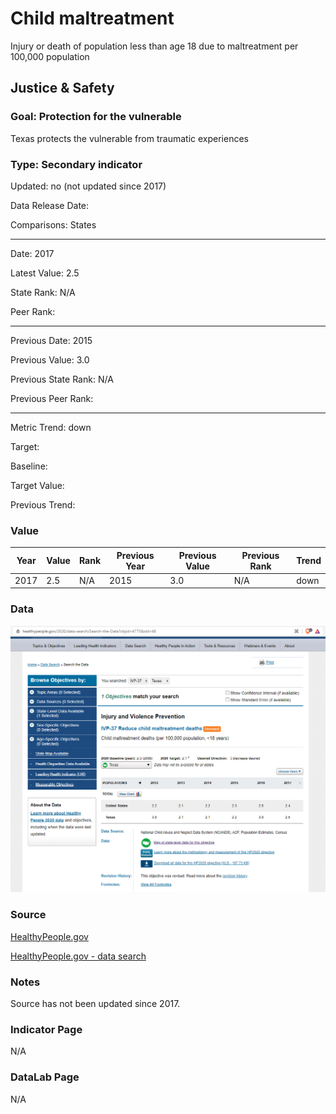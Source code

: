 # Child maltreatment

Injury or death of population less than age 18 due to maltreatment per 100,000 population

## Justice & Safety

### Goal: Protection for the vulnerable

Texas protects the vulnerable from traumatic experiences

### Type: Secondary indicator

Updated: no (not updated since 2017)

Data Release Date: 

Comparisons: States

----

Date: 2017

Latest Value: 2.5 

State Rank: N/A

Peer Rank: 


----

Previous Date: 2015

Previous Value: 3.0

Previous State Rank: N/A

Previous Peer Rank: 


----
Metric Trend: down

Target: 

Baseline: 

Target Value: 

Previous Trend: 



### Value

| Year |  Value      | Rank     | Previous Year   | Previous Value | Previous Rank | Trend | 
| ----------- | ----------- | ----------- | ----------- | ----------- | ----------- | -----------|
|    2017     |  2.5     | N/A         |   2015     |   3.0       | N/A         |   down       | 

### Data

![dsd](./images/maltreatment.PNG)

### Source

[HealthyPeople.gov](https://www.healthypeople.gov/2020/data/map/4775?year=2017)

[HealthyPeople.gov - data search](https://www.healthypeople.gov/2020/data-search/Search-the-Data?objid=4775&sld=48)

### Notes

Source has not been updated since 2017.


### Indicator Page

N/A

### DataLab Page

N/A

